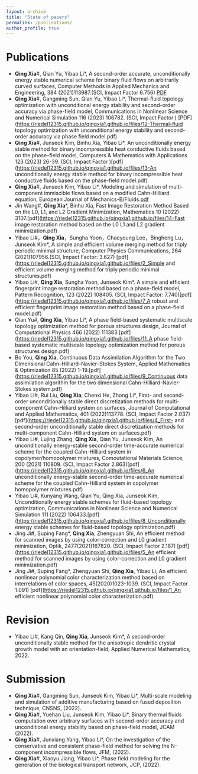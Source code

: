 ```yaml
---
layout: archive
title: "State of papers"
permalink: /publications/
author_profile: true
---
```


Publications
=======
+ **Qing Xia**#, Qian Yu, Yibao Li*, A second-order accurate, unconditionally energy stable numerical scheme for binary fluid flows on arbitrarily curved surfaces,  Computer Methods in Applied Mechanics and Engineering, 384 (2021)113987.(SCI, Impact Factor 6.756) [PDF]()
+ **Qing Xia**#, Gangming Sun, Qian Yu, Yibao Li*, Thermal-fluid topology optimization with unconditional energy stability and second-order accuracy via phase-field model, Communications in Nonlinear Science and Numerical Simulation 116 (2023) 106782. (SCI, Impact Factor ) [PDF](https://riedel12315.github.io/qingxia1.github.io/files/12-Thermal-fluid topology optimization with unconditional energy stability and second-order accuracy via phase field model.pdf)
+ **Qing Xia**#, Junseok Kim, Binhu Xia, Yibao Li*, An unconditionally energy stable method for binary incompressible heat conductive fluids based on the phase–field model, Computers & Mathematics with Applications 123 (2023) 26-39. (SCI, Impact Factor )[pdf](https://riedel12315.github.io/qingxia1.github.io/files/13-An unconditionally energy stable method for binary incompressible heat conductive fluids based on the phase-field model.pdf)
+ **Qing Xia**#, Junseok Kim, Yibao Li*, Modeling and simulation of multi-component immiscible flows based on a modified Cahn-Hilliard equation, European Journal of Mechanics-B/Fluids.[pdf](https://github.com/Riedel12315/qingxia.github.io/blob/3fc840eda9b997af6ed59c94fb39e20741a7dd0e/files/10-Modeling%20and%20simulation%20of%20multi-component%20immiscible%20flows%20based%20on%20a%20modified%20Cahn-Hilliard%20equation.pdf)
+ Jin Wang#, **Qing Xia***, Binhu Xia, Fast Image Restoration Method Based on the L0, L1, and L2 Gradient Minimization, Mathematics 10 (2022) 3107.[pdf](https://riedel12315.github.io/qingxia1.github.io/files/14-Fast image restoration method based on the L0 L1 and L2 gradient minimization.pdf)
+ Yibao Li#，**Qing Xia**，Sungha Yoon，Chaeyoung Lee，Bingheng Lu，Junseok Kim*, A simple and efficient volume merging method for triply periodic minimal structure,   Computer Physics Communications, 264  (2021)107956.(SCI, Impact Factor: 3.627)  [pdf](https://riedel12315.github.io/qingxia1.github.io/files/2_Simple and efficient volume merging method for triply periodic minimal structures.pdf) 
+ Yibao Li#, **Qing Xia**, Sungha Yoon, Junseok Kim*. A simple and efficient fingerprint image restoration method based on a phase-field model,  Pattern Recognition, 123 (2022) 108405.  (SCI, Impact Factor: 7.740)[pdf](https://riedel12315.github.io/qingxia1.github.io/files/7_A robust and efficient fingerprint image restoration method based on a phase-field model.pdf)
+ Qian Yu#, **Qing Xia**, Yibao Li*, A phase field-based systematic multiscale topology optimization method for porous structures design, Journal of Computational Physics 466 (2022) 111383.[pdf](https://riedel12315.github.io/qingxia1.github.io/files/11_A phase field-based systematic multiscale topology optimization method for porous structures design.pdf)
+ Bo You, **Qing Xia**, Continuous Data Assimilation Algorithm for the Two Dimensional Cahn–Hilliard–Navier–Stokes System, Applied Mathematics & Optimization 85 (2022) 1-19.[pdf](https://riedel12315.github.io/qingxia1.github.io/files/9_Continuous data assimilation algorithm for the two dimensional Cahn-Hilliard-Navier-Stokes system.pdf)
+ Yibao Li#, Rui Liu, **Qing Xia**, Chenxi He, Zhong Li*, First- and second-order unconditionally stable direct discretization methods for multi-component Cahn-Hilliard system on surfaces, Journal of Computational and Applied Mathematics, 401  (2022)113778.   (SCI, Impact Factor 2.037)[pdf](https://riedel12315.github.io/qingxia1.github.io/files/4_First- and second-order unconditionally stable direct discretization methods for multi-component Cahn-Hilliard system on surfaces.pdf)
+ Yibao Li#, Lujing Zhang, **Qing Xia**, Qian Yu, Junseok Kim, An unconditionally energy-stable second-order time-accurate numerical scheme for the coupled Cahn-Hilliard system in copolymer/homopolymer mixtures, Comoutational Materials Science,  200 (2021) 110809.  (SCI, Impact Factor 2.863)[pdf](https://riedel12315.github.io/qingxia1.github.io/files/6_An unconditionally energy-stable second-order time-accurate numerical scheme for the coupled Cahn-Hilliard system in copolymer homopolymer mixtures.pdf) 
+ Yibao Li#, Kunyang Wang, Qian Yu, Qing Xia, Junseok Kim, Unconditionally energy stable schemes for fluid-based topology optimization, Communications in Nonlinear Science and Numerical Simulation 111 (2022) 106433.[pdf](https://riedel12315.github.io/qingxia1.github.io/files/8_Unconditionally energy stable schemes for fluid-based topology optimization.pdf)
+ Jing Ji#, Suping Fang*, **Qing Xia**, Zhengyuan Shi, An efficient method for scanned images by using color-correction and L0 gradient minimization, Optik, 2477(2021)167820. (SCI, Impact Factor 2.187) [pdf](https://riedel12315.github.io/qingxia1.github.io/files/5_An efficient method for scanned images by using color-correction and L0 gradient minimization.pdf)
+ Jing Ji#, Suping Fang*, Zhengyuan Shi, **Qing Xia**, Yibao Li, An efficient nonlinear polynomial color characterization method based on interrelations of color spaces, 45(2020)1023-1039. (SCI, Impact Factor 1.091)  [pdf](https://riedel12315.github.io/qingxia1.github.io/files/1_An efficient nonlinear polynomial color characterization.pdf)

Revision
======
+ Yibao Li#, Kang Qin, **Qing Xia**, Junseok Kim*, A second-order unconditionally stable method for the anisotropic dendritic crystal growth model with an orientation-field, Applied Numerical Mathematics, 2022.

Submission
=====
+ **Qing Xia**#, Gangming Sun, Junseok Kim, Yibao Li*, Multi-scale modeling and simulation of additive manufacturing based on fused deposition technique, CNSNS, (2022).
+ **Qing Xia**#, Yuehan Liu, Junseok Kim, Yibao Li*, Binary thermal fluids computation over arbitrary surfaces with second-order accuracy and unconditional energy stability based on phase-field model, JCAM (2022).
+ **Qing Xia**#, Junxiang Yang, Yibao Li*, On the investigation of the conservative and consistent phase-field method for solving the N-component incompressible flows, JFM, (2022).
+ **Qing Xia**#, Xiaoyu Jiang, Yibao Li*, Phase field modeling for the generation of the biological transport network, JCP, (2022).
  
